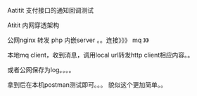 Aatitit 支付接口的通知回调测试  


Atitit 内网穿透架构

公网nginx 转发   php 内嵌server  。。连接》》》   mq   》》

本地mq client，收到消息，调用local url转发http client相应内容。。



或者公网保存为log。。。。

拿到后在本机postman测试即可。。。
貌似这个更加简单。。

